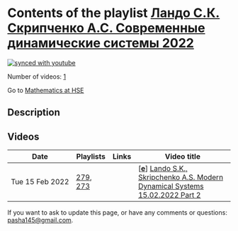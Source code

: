 # Contents of the playlist [Ландо С.К. Скрипченко А.С. Современные динамические системы 2022](https://www.youtube.com/playlist?list=PLq3E5oubNNoBJeCSUJxC6stXiAV2_z0DA)

[![synced with youtube](https://img.shields.io/github/last-commit/mathphysschool/mathphysschool.github.io/autoupdate1?label=synced%20with%20youtube)](https://github.com/mathphysschool/mathphysschool.github.io/commits/autoupdate1)

Number of videos: [1](#videos)

Go to [Mathematics at HSE](../README.md)

## Description



## Videos

|Date|Playlists|Links|Video title|
|---|---|---|---|
| Tue&nbsp;15&nbsp;Feb&nbsp;2022 | [279](../playlists/279 "Ландо С.К. Скрипченко А.С. Современные динамические системы 2022"), [273](../playlists/273 "Lando S.K., Skripchenko A.S. Modern Dynamical Systems. Spring 2022") |  | [[**e**](https://studio.youtube.com/video/fxQErZPpfSU/edit "Edit")] [Lando S.K., Skripchenko A.S. Modern Dynamical Systems 15.02.2022 Part 2](https://www.youtube.com/watch?v=fxQErZPpfSU&list=PLq3E5oubNNoBJeCSUJxC6stXiAV2_z0DA) |


 If you want to ask to update this page, or have any comments or questions: <pasha145@gmail.com>.